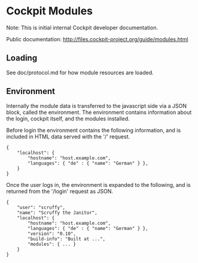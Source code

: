 Cockpit Modules
===============

Note: This is initial internal Cockpit developer documentation.

Public documentation: http://files.cockpit-project.org/guide/modules.html

Loading
-------

See doc/protocol.md for how module resources are loaded.

Environment
-----------

Internally the module data is transferred to the javascript side via
a JSON block, called the environment. The environment contains
information about the login, cockpit itself, and the modules installed.

Before login the environment contains the following information, and
is included in HTML data served with the '/' request.

    {
        "localhost": {
            "hostname": "host.example.com",
            "languages": { "de" : { "name": "German" } },
        }
    }

Once the user logs in, the environment is expanded to the following,
and is returned from the '/login' request as JSON.

    {
        "user": "scruffy",
        "name": "Scruffy the Janitor",
        "localhost": {
            "hostname": "host.example.com",
            "languages": { "de" : { "name": "German" } },
            "version": "0.10",
            "build-info": "Built at ...",
            "modules": { ... }
        }
    }
